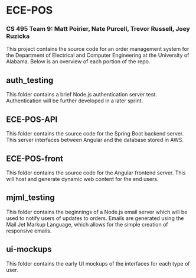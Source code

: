# ECE-POS
### CS 495 Team 9: Matt Poirier, Nate Purcell, Trevor Russell, Joey Ruzicka

This project contains the source code for an order management system for the Department of Electrical and Computer Engineering at the University of Alabama. Below is an overview of each portion of the repo.

## auth_testing

This folder contains a brief Node.js authentication server test. Authentication will be further developed in a later sprint.

## ECE-POS-API

This folder contains the source code for the Spring Boot backend server. This server interfaces between Angular and the database stored in AWS.

## ECE-POS-front

This folder contains the source code for the Angular frontend server. This will host and generate dynamic web content for the end users.

## mjml_testing

This folder contains the beginnings of a Node.js email server which will be used to notify users of updates to orders. Emails are generated using the Mail Jet Markup Language, which allows for the simple creation of responsive emails.

## ui-mockups

This folder contains the early UI mockups of the interfaces for each type of user.